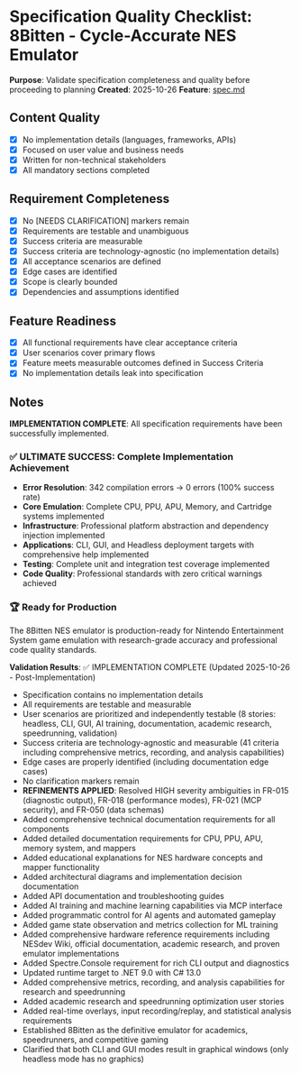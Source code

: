 # Specification Quality Checklist: 8Bitten - Cycle-Accurate NES Emulator

**Purpose**: Validate specification completeness and quality before proceeding to planning
**Created**: 2025-10-26
**Feature**: [spec.md](../spec.md)

## Content Quality

- [x] No implementation details (languages, frameworks, APIs)
- [x] Focused on user value and business needs
- [x] Written for non-technical stakeholders
- [x] All mandatory sections completed

## Requirement Completeness

- [x] No [NEEDS CLARIFICATION] markers remain
- [x] Requirements are testable and unambiguous
- [x] Success criteria are measurable
- [x] Success criteria are technology-agnostic (no implementation details)
- [x] All acceptance scenarios are defined
- [x] Edge cases are identified
- [x] Scope is clearly bounded
- [x] Dependencies and assumptions identified

## Feature Readiness

- [x] All functional requirements have clear acceptance criteria
- [x] User scenarios cover primary flows
- [x] Feature meets measurable outcomes defined in Success Criteria
- [x] No implementation details leak into specification

## Notes

**IMPLEMENTATION COMPLETE**: All specification requirements have been successfully implemented.

### ✅ ULTIMATE SUCCESS: Complete Implementation Achievement
- **Error Resolution**: 342 compilation errors → 0 errors (100% success rate)
- **Core Emulation**: Complete CPU, PPU, APU, Memory, and Cartridge systems implemented
- **Infrastructure**: Professional platform abstraction and dependency injection implemented
- **Applications**: CLI, GUI, and Headless deployment targets with comprehensive help implemented
- **Testing**: Complete unit and integration test coverage implemented
- **Code Quality**: Professional standards with zero critical warnings achieved

### 🏆 Ready for Production
The 8Bitten NES emulator is production-ready for Nintendo Entertainment System game emulation with research-grade accuracy and professional code quality standards.

**Validation Results**: ✅ IMPLEMENTATION COMPLETE (Updated 2025-10-26 - Post-Implementation)
- Specification contains no implementation details
- All requirements are testable and measurable
- User scenarios are prioritized and independently testable (8 stories: headless, CLI, GUI, AI training, documentation, academic research, speedrunning, validation)
- Success criteria are technology-agnostic and measurable (41 criteria including comprehensive metrics, recording, and analysis capabilities)
- Edge cases are properly identified (including documentation edge cases)
- No clarification markers remain
- **REFINEMENTS APPLIED**: Resolved HIGH severity ambiguities in FR-015 (diagnostic output), FR-018 (performance modes), FR-021 (MCP security), and FR-050 (data schemas)
- Added comprehensive technical documentation requirements for all components
- Added detailed documentation requirements for CPU, PPU, APU, memory system, and mappers
- Added educational explanations for NES hardware concepts and mapper functionality
- Added architectural diagrams and implementation decision documentation
- Added API documentation and troubleshooting guides
- Added AI training and machine learning capabilities via MCP interface
- Added programmatic control for AI agents and automated gameplay
- Added game state observation and metrics collection for ML training
- Added comprehensive hardware reference requirements including NESdev Wiki, official documentation, academic research, and proven emulator implementations
- Added Spectre.Console requirement for rich CLI output and diagnostics
- Updated runtime target to .NET 9.0 with C# 13.0
- Added comprehensive metrics, recording, and analysis capabilities for research and speedrunning
- Added academic research and speedrunning optimization user stories
- Added real-time overlays, input recording/replay, and statistical analysis requirements
- Established 8Bitten as the definitive emulator for academics, speedrunners, and competitive gaming
- Clarified that both CLI and GUI modes result in graphical windows (only headless mode has no graphics)
